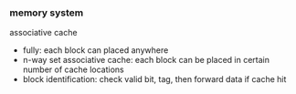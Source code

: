 ### memory system

associative cache
- fully: each block can placed anywhere
- n-way set associative cache: each block can be placed in certain number of cache locations
- block identification: check valid bit, tag, then forward data if cache hit
